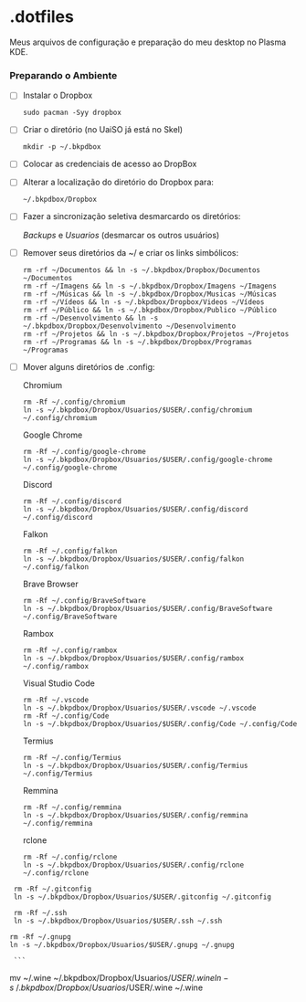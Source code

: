 # .dotfiles

Meus arquivos de configuração e preparação do meu desktop no Plasma KDE.

### Preparando o Ambiente

* [ ] Instalar o Dropbox
  ```
  sudo pacman -Syy dropbox
  ```
* [ ] Criar o diretório (no UaiSO já está no Skel)
  ```
  mkdir -p ~/.bkpdbox
  ```
* [ ] Colocar as credenciais de acesso ao DropBox
* [ ] Alterar a localização do diretório do Dropbox para:
  ```
  ~/.bkpdbox/Dropbox
  ```
* [ ] Fazer a sincronização seletiva desmarcardo os diretórios:

  *Backups* e *Usuarios* (desmarcar os outros usuários)
* [ ] Remover seus diretórios da ~/ e criar os links simbólicos:
  ```
  rm -rf ~/Documentos && ln -s ~/.bkpdbox/Dropbox/Documentos ~/Documentos
  rm -rf ~/Imagens && ln -s ~/.bkpdbox/Dropbox/Imagens ~/Imagens
  rm -rf ~/Músicas && ln -s ~/.bkpdbox/Dropbox/Musicas ~/Músicas
  rm -rf ~/Vídeos && ln -s ~/.bkpdbox/Dropbox/Videos ~/Vídeos
  rm -rf ~/Público && ln -s ~/.bkpdbox/Dropbox/Publico ~/Público
  rm -rf ~/Desenvolvimento && ln -s ~/.bkpdbox/Dropbox/Desenvolvimento ~/Desenvolvimento
  rm -rf ~/Projetos && ln -s ~/.bkpdbox/Dropbox/Projetos ~/Projetos
  rm -rf ~/Programas && ln -s ~/.bkpdbox/Dropbox/Programas ~/Programas
  ```
* [ ] Mover alguns diretórios de .config:
  
  Chromium
  ```
  rm -Rf ~/.config/chromium
  ln -s ~/.bkpdbox/Dropbox/Usuarios/$USER/.config/chromium ~/.config/chromium
  ```

  Google Chrome
  ```
  rm -Rf ~/.config/google-chrome 
  ln -s ~/.bkpdbox/Dropbox/Usuarios/$USER/.config/google-chrome ~/.config/google-chrome
  ```

  Discord
  ```
  rm -Rf ~/.config/discord 
  ln -s ~/.bkpdbox/Dropbox/Usuarios/$USER/.config/discord ~/.config/discord
  ```

  Falkon
   ```
  rm -Rf ~/.config/falkon
  ln -s ~/.bkpdbox/Dropbox/Usuarios/$USER/.config/falkon ~/.config/falkon
  ```
  
  Brave Browser
   ```
  rm -Rf ~/.config/BraveSoftware
  ln -s ~/.bkpdbox/Dropbox/Usuarios/$USER/.config/BraveSoftware ~/.config/BraveSoftware
  ```
  Rambox
   ```
  rm -Rf ~/.config/rambox
  ln -s ~/.bkpdbox/Dropbox/Usuarios/$USER/.config/rambox ~/.config/rambox
  ```
  Visual Studio Code
     ```
  rm -Rf ~/.vscode
  ln -s ~/.bkpdbox/Dropbox/Usuarios/$USER/.vscode ~/.vscode
  rm -Rf ~/.config/Code
  ln -s ~/.bkpdbox/Dropbox/Usuarios/$USER/.config/Code ~/.config/Code
  ```
  Termius
   ```
  rm -Rf ~/.config/Termius
  ln -s ~/.bkpdbox/Dropbox/Usuarios/$USER/.config/Termius ~/.config/Termius
  ```
  Remmina
   ```
  rm -Rf ~/.config/remmina
  ln -s ~/.bkpdbox/Dropbox/Usuarios/$USER/.config/remmina ~/.config/remmina
  ```
  rclone
   ```
  rm -Rf ~/.config/rclone
  ln -s ~/.bkpdbox/Dropbox/Usuarios/$USER/.config/rclone ~/.config/rclone
  ```
  
  
 ```
  rm -Rf ~/.gitconfig
  ln -s ~/.bkpdbox/Dropbox/Usuarios/$USER/.gitconfig ~/.gitconfig
  ```
  
 ```
  rm -Rf ~/.ssh
  ln -s ~/.bkpdbox/Dropbox/Usuarios/$USER/.ssh ~/.ssh
  ```
  
   ```
  rm -Rf ~/.gnupg
  ln -s ~/.bkpdbox/Dropbox/Usuarios/$USER/.gnupg ~/.gnupg
  ```
  
     ```
  mv ~/.wine ~/.bkpdbox/Dropbox/Usuarios/$USER/.wine
  ln -s ~/.bkpdbox/Dropbox/Usuarios/$USER/.wine ~/.wine
  ```